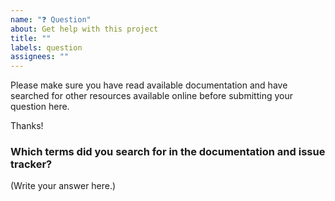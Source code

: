 ```yaml
---
name: "❓ Question"
about: Get help with this project
title: ""
labels: question
assignees: ""
---
```


Please make sure you have read available documentation and have searched for other resources available online before submitting your question here.

Thanks!

### Which terms did you search for in the documentation and issue tracker?

<!--
  Some common issues with the project are detailed in the documentation.

  If you didn't find the solution, please share which words you searched for.
  This helps us improve documentation for future readers who might encounter the same problem.
-->

(Write your answer here.)
